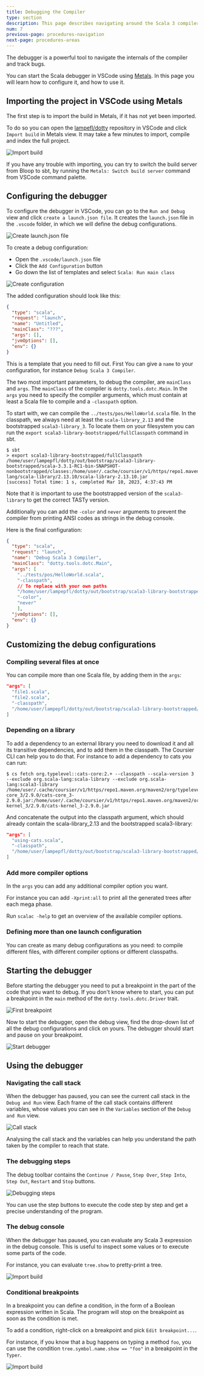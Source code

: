 ```yaml
---
title: Debugging the Compiler
type: section
description: This page describes navigating around the Scala 3 compiler.
num: 7
previous-page: procedures-navigation
next-page: procedures-areas
---
```


The debugger is a powerful tool to navigate the internals of the compiler and track bugs.

You can start the Scala debugger in VSCode using [Metals](https://scalameta.org/metals/).
In this page you will learn how to configure it, and how to use it.

## Importing the project in VSCode using Metals

The first step is to import the build in Metals, if it has not yet been imported.

To do so you can open the [lampefl/dotty][lampepfl/dotty] repository in VSCode and click `Import build` in Metals view.
It may take a few minutes to import, compile and index the full project.

![Import build](/resources/images/scala3-contribution/import-build.jpg)

If you have any trouble with importing, you can try to switch the build server from Bloop to sbt,
by running the `Metals: Switch build server` command from VSCode command palette.

## Configuring the debugger

To configure the debugger in VSCode, you can go to the `Run and Debug` view and click `create a launch.json file`.
It creates the `launch.json` file in the `.vscode` folder, in which we will define the debug configurations.

![Create launch.json file](/resources/images/scala3-contribution/launch-config-file.jpg)

To create a debug configuration:
- Open the `.vscode/launch.json` file
- Click the `Add Configuration` button
- Go down the list of templates and select `Scala: Run main class`

![Create configuration](/resources/images/scala3-contribution/create-config.jpg)

The added configuration should look like this:
```json
{
  "type": "scala",
  "request": "launch",
  "name": "Untitled",
  "mainClass": "???",
  "args": [],
  "jvmOptions": [],
  "env": {}
}
```

This is a template that you need to fill out.
First You can give a `name` to your configuration, for instance `Debug Scala 3 Compiler`.

The two most important parameters, to debug the compiler, are `mainClass` and `args`.
The `mainClass` of the compiler is `dotty.tools.dotc.Main`.
In the `args` you need to specify the compiler arguments, which must contain at least a Scala file to compile and a `-classpath` option.

To start with, we can compile the `../tests/pos/HelloWorld.scala` file.
In the classpath, we always need at least the `scala-library_2.13` and the bootstrapped `scala3-library_3`.
To locate them on your filesystem you can run the `export scala3-library-bootstrapped/fullClasspath` command in sbt.

```
$ sbt
> export scala3-library-bootstrapped/fullClasspath
/home/user/lampepfl/dotty/out/bootstrap/scala3-library-bootstrapped/scala-3.3.1-RC1-bin-SNAPSHOT-nonbootstrapped/classes:/home/user/.cache/coursier/v1/https/repo1.maven.org/maven2/org/scala-lang/scala-library/2.13.10/scala-library-2.13.10.jar
[success] Total time: 1 s, completed Mar 10, 2023, 4:37:43 PM
```

Note that it is important to use the bootstrapped version of the `scala3-library` to get the correct TASTy version.

Additionally you can add the `-color` and `never` arguments to prevent the compiler from printing ANSI codes as strings in the debug console. 

Here is the final configuration:
```json
{
  "type": "scala",
  "request": "launch",
  "name": "Debug Scala 3 Compiler",
  "mainClass": "dotty.tools.dotc.Main",
  "args": [
    "../tests/pos/HelloWorld.scala",
    "-classpath",
    // To replace with your own paths
    "/home/user/lampepfl/dotty/out/bootstrap/scala3-library-bootstrapped/scala-3.3.1-RC1-bin-SNAPSHOT-nonbootstrapped/classes:/home/user/.cache/coursier/v1/https/repo1.maven.org/maven2/org/scala-lang/scala-library/2.13.10/scala-library-2.13.10.jar",
    "-color",
    "never"
    ],
  "jvmOptions": [],
  "env": {}
}
```

## Customizing the debug configurations

### Compiling several files at once

You can compile more than one Scala file, by adding them in the `args`:
```json
"args": [
  "file1.scala",
  "file2.scala",
  "-classpath",
  "/home/user/lampepfl/dotty/out/bootstrap/scala3-library-bootstrapped/scala-3.3.1-RC1-bin-SNAPSHOT-nonbootstrapped/classes:/home/user/.cache/coursier/v1/https/repo1.maven.org/maven2/org/scala-lang/scala-library/2.13.10/scala-library-2.13.10.jar"
]
```

### Depending on a library

To add a dependency to an external library you need to download it and all its transitive dependencies, and to add them in the classpath.
The Coursier CLI can help you to do that.
For instance to add a dependency to cats you can run:
```
$ cs fetch org.typelevel::cats-core:2.+ --classpath --scala-version 3 --exclude org.scala-lang:scala-library --exclude org.scala-lang:scala3-library
/home/user/.cache/coursier/v1/https/repo1.maven.org/maven2/org/typelevel/cats-core_3/2.9.0/cats-core_3-2.9.0.jar:/home/user/.cache/coursier/v1/https/repo1.maven.org/maven2/org/typelevel/cats-kernel_3/2.9.0/cats-kernel_3-2.9.0.jar
```

And concatenate the output into the classpath argument, which should already contain the scala-library_2.13 and the bootstrapped scala3-library:

```json
"args": [
  "using-cats.scala",
  "-classpath",
  "/home/user/lampepfl/dotty/out/bootstrap/scala3-library-bootstrapped/scala-3.3.1-RC1-bin-SNAPSHOT-nonbootstrapped/classes:/home/user/.cache/coursier/v1/https/repo1.maven.org/maven2/org/scala-lang/scala-library/2.13.10/scala-library-2.13.10.jar:/home/user/.cache/coursier/v1/https/repo1.maven.org/maven2/org/typelevel/cats-core_3/2.9.0/cats-core_3-2.9.0.jar:/home/user/.cache/coursier/v1/https/repo1.maven.org/maven2/org/typelevel/cats-kernel_3/2.9.0/cats-kernel_3-2.9.0.jar"
]
```

### Add more compiler options

In the `args` you can add any additional compiler option you want.

For instance you can add `-Xprint:all` to print all the generated trees after each mega phase.

Run `scalac -help` to get an overview of the available compiler options.

### Defining more than one launch configuration

You can create as many debug configurations as you need: to compile different files, with different compiler options or different classpaths.

## Starting the debugger

Before starting the debugger you need to put a breakpoint in the part of the code that you want to debug.
If you don't know where to start, you can put a breakpoint in the `main` method of the `dotty.tools.dotc.Driver` trait.

![First breakpoint](/resources/images/scala3-contribution/breakpoint.jpg)

Now to start the debugger, open the debug view, find the drop-down list of all the debug configurations and click on yours.
The debugger should start and pause on your breakpoint.

![Start debugger](/resources/images/scala3-contribution/start-debugger.jpg)

## Using the debugger

### Navigating the call stack

When the debugger has paused, you can see the current call stack in the `Debug and Run` view.
Each frame of the call stack contains different variables, whose values you can see in the `Variables` section of the `Debug and Run` view.

![Call stack](/resources/images/scala3-contribution/call-stack.jpg)

Analysing the call stack and the variables can help you understand the path taken by the compiler to reach that state.

### The debugging steps

The debug toolbar contains the `Continue / Pause`, `Step Over`, `Step Into`, `Step Out`, `Restart` and `Stop` buttons.

![Debugging steps](/resources/images/scala3-contribution/toolbar.jpg)

You can use the step buttons to execute the code step by step and get a precise understanding of the program.

### The debug console

When the debugger has paused, you can evaluate any Scala 3 expression in the debug console.
This is useful to inspect some values or to execute some parts of the code.

For instance, you can evaluate `tree.show` to pretty-print a tree.

![Import build](/resources/images/scala3-contribution/debug-console.jpg)

### Conditional breakpoints

In a breakpoint you can define a condition, in the form of a Boolean expression written in Scala.
The program will stop on the breakpoint as soon as the condition is met.

To add a condition, right-click on a breakpoint and pick `Edit breakpoint...`.

For instance, if you know that a bug happens on typing a method `foo`, you can use the condition `tree.symbol.name.show == "foo"` in a breakpoint in the `Typer`.

![Import build](/resources/images/scala3-contribution/conditional-breakpoint.jpg)

[lampepfl/dotty]: https://github.com/lampepfl/dotty
